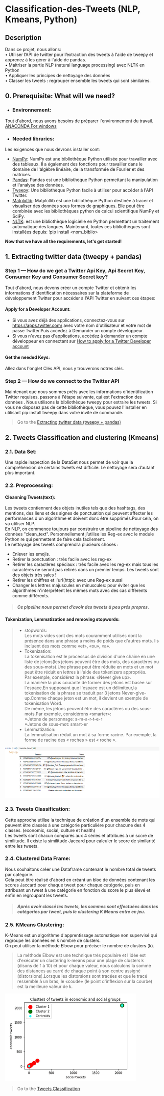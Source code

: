 # Classification-des-Tweets (NLP, Kmeans, Python) 

## Description<br/>
Dans ce projet, nous allons:<br/>
• Utiliser l’API de twitter pour l’extraction des tweets à l'aide de tweepy et apprenez à les gérer à l'aide de pandas.<br/>
• Maitriser la partie NLP (natural language processing) avec NLTK en Python<br/>
• Appliquer les principes de nettoyage des données<br/>
• Classer les tweets : regrouper ensemble les tweets qui sont similaires.<br/>
## 0. Prerequisite: What will we need?
* ### Environnement:<br/>
Tout d'abord, nous avons besoins de préparer l'environnement du travail.
[ANACONDA For windows](https://www.anaconda.com/products/individual)
* ### Needed libraries:<br/>
Les exigences que nous devrons installer sont:<br/>
* [NumPy](http://www.numpy.org/): NumPy est une bibliothèque Python utilisée pour travailler avec des tableaux.
Il a également des fonctions pour travailler dans le domaine de l'algèbre linéaire, de la transformée de Fourier et des matrices.
* [Pandas](http://pandas.pydata.org/): Pandas est une bibliothèque Python permettant la manipulation et l'analyse des données.
* [Tweepy](http://www.tweepy.org/): Une bibliothèque Python facile à utiliser pour accéder à l'API Twitter.
* [Matplotlib](http://matplotlib.org/): Matplotlib est une bibliothèque Python destinée à tracer et visualiser des données sous formes de graphiques. Elle peut être combinée avec les bibliothèques python de calcul scientifique NumPy et SciPy.
* [NLTK](https://www.nltk.org//): est une bibliothèque logicielle en Python permettant un traitement automatique des langues.
Maintenant, toutes ces bibliothèques sont installées depuis: !pip install <nom_biblio>

**Now that we have all the requirements, let's get started!**

## 1. Extracting twitter data (tweepy + pandas)<br/>
### Step 1 — How do we get a Twitter Api Key, Api Secret Key, Consumer Key and Consumer Secret key?<br/>
Tout d'abord, nous devons créer un compte Twitter et obtenir les informations d'identification nécessaires sur la plateforme de développement Twitter pour accéder à l'API Twitter en suivant ces étapes:<br/>
#### Apply for a Developer Account:
* Si vous avez déjà des applications, connectez-vous sur https://apps.twitter.com/ avec votre nom d'utilisateur et votre mot de passe Twitter.Puis accédez à Demander un compte développeur.<br/>
* Si vous n'avez pas d'applications, accédez à demander un compte développeur en connectant sur [How to apply for a Twitter Developer account](https://www.extly.com/docs/autotweetng_joocial/tutorials/how-to-auto-post-from-joomla-to-twitter/apply-for-a-twitter-developer-account/#apply-for-a-developer-account)<br/>
#### Get the needed Keys:
Allez dans l'onglet Clés API, nous y trouverons notres clés.<br/>
### Step 2 — How do we connect to the Twitter API<br/>
Maintenant que nous sommes prêts avec les informations d'identification Twitter requises, passons à l'étape suivante, qui est l'extraction des données . Nous utilisons la bibliothèque tweepy pour extraire les tweets. Si vous ne disposez pas de cette bibliothèque, vous pouvez l'installer en utilisant pip install tweepy dans votre invite de commande.<br/>
> Go to the [Extracting twitter data (tweepy + pandas)](https://github.com/GhadaHirch/-Classification-des-Tweets/blob/master/Extract_Tweets.ipynb)<br>

## 2. Tweets Classification and clustering (Kmeans)<br/>
### 2.1. Data Set:<br/>
Une rapide inspection de la DataSet []() nous permet de voir que la compréhension de certains tweets est difficile. Le nettoyage sera d’autant plus important.
### 2.2. Preprocessing:<br/>
#### Cleanning Tweets(text):<br/>
Les tweets contiennent des objets inutiles tels que des hashtags, des mentions, des liens et des signes de ponctuation qui peuvent affecter les performances d'un algorithme et doivent donc être supprimés.Pour cela, on va utiliser NLP.<br/>
En NLP, on commence toujours par construire un pipeline de nettoyage des données "clean_text". Personnellement j’utilise les Reg-ex avec le module Python re qui permettent de faire cela facilement.<br/>
Le nettoyage des tweets comprendra plusieurs choses :<br/>
* Enlever les emojis.<br/>
* Retirer la ponctuation : très facile avec les reg-ex<br/>
* Retirer les caractères spéciaux : très facile avec les reg-ex mais tous les caractères ne seront pas retirés dans un premier temps. Les tweets sont des objets très sales !<br/>
* Retirer les chiffres et l'url(http): avec une Reg-ex aussi<br/>
* Changer les lettres majuscules en minuscules: pour éviter que les algorithmes n'interprètent les mêmes mots avec des cas différents comme différents.<br/>
>##### Ce pipeline nous permet d’avoir des tweets à peu prés propres.<br/>
#### Tokenization, Lemmatization and removing stopwords:<br/>
>* stopwords:<br/>
>Les mots vides sont des mots couramment utilisés dont la présence dans une phrase a moins de poids que d'autres mots. Ils incluent des mots comme «et», «ou», «a».<br/>
>* Tokenization:<br/>
>La tokenisation est le processus de division d'une chaîne en une liste de jetons(les jetons peuvent être des mots, des caractères ou des sous-mots).Une phrase peut être réduite en mots et un mot peut être réduit en lettres à l'aide des tokenizers appropriés.<br/>
Par exemple, considérez la phrase: «Never give up».<br/>
La manière la plus courante de former des jetons est basée sur l'espace.En supposant que l'espace est un délimiteur,la tokenisation de la phrase se traduit par 3 jetons Never-give-up.Comme chaque jeton est un mot, il devient un exemple de tokenisation Word.<br/>
De même, les jetons peuvent être des caractères ou des sous-mots.Par exemple, considérons «smarter»:<br/>
>*Jetons de personnage: s-m-a-r-t-e-r<br/>
>*Jetons de sous-mot: smart-er<br/>
>* Lemmatization:<br/>
>La lemmatisation réduit un mot à sa forme racine. Par exemple, la forme de racine des « roches » est « roche ».<br/>

![Alt Text](https://github.com/GhadaHirch/-Classification-des-Tweets/blob/master/DataProcessing.gif)<br/>
### 2.3. Tweets Classification:<br/>
Cette approche utilise la technique de création d'un ensemble de mots qui peuvent être classés à une catégorie particulière pour chacune des 4 classes. (economic, social, culture et health)<br/>
Les tweets sont chacun comparés aux 4 séries et attribués à un score de similitude. Il existe la similitude Jaccard pour calculer le score de similarité entre les tweets.<br/>
### 2.4. Clustered Data Frame:<br/>
Nous souhaitons créer une Dataframe contenant le nombre total de tweets par catégorie.<br/>
Cela peut être réalisé d'abord en créant un bloc de données contenant les scores Jaccard pour chaque tweet pour chaque catégorie, puis en attribuant un tweet à une catégorie en fonction du score le plus élevé et enfin en regroupant les tweets.<br/>
>##### Après avoir classé les tweets, les sommes sont effectuées dans les catégories par tweet, puis le clustering K Means entre en jeu.
### 2.5. KMeans Clustering:<br/>
K-Means est un algorithme d'apprentissage automatique non supervisé qui regroupe les données en k nombre de clusters.<br/>
On peut utiliser la méthode Elbow pour préciser le nombre de clusters (k).<br/>
>La méthode Elbow est une technique très populaire et l'idée est d'exécuter un clustering k-means pour une plage de clusters k (disons de 1 à 10) et pour chaque valeur, nous calculons la somme des distances au carré de chaque point à son centre assigné (distorsions).Lorsque les distorsions sont tracées et que le tracé ressemble à un bras, le «coude» (le point d'inflexion sur la courbe) est la meilleure valeur de k.<br/>

![Alt Text](https://github.com/GhadaHirch/-Classification-des-Tweets/blob/master/k-means.gif)<br/>
>Go to the [Tweets Classification](https://github.com/GhadaHirch/-Classification-des-Tweets/blob/master/Tweets_Classif.ipynb)
